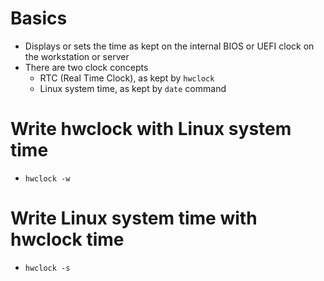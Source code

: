 # Basics
- Displays or sets the time as kept on the internal BIOS or UEFI clock on the workstation or server
- There are two clock concepts
  - RTC (Real Time Clock), as kept by `hwclock`
  - Linux system time, as kept by `date` command

# Write hwclock with Linux system time
- `hwclock -w`

# Write Linux system time with hwclock time
- `hwclock -s`
